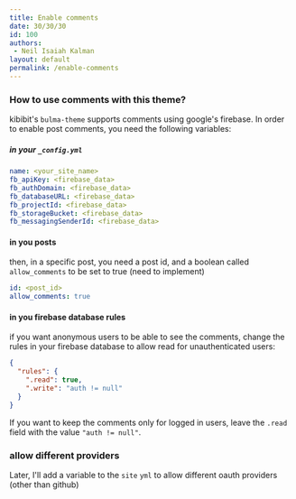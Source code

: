 ```yaml
---
title: Enable comments
date: 30/30/30
id: 100
authors:
 - Neil Isaiah Kalman
layout: default
permalink: /enable-comments
---
```


### How to use comments with this theme?

kibibit's `bulma-theme` supports comments using google's firebase. In order to enable post comments, you need the following variables:

##### in your `_config.yml`
```yml
name: <your_site_name>
fb_apiKey: <firebase_data>
fb_authDomain: <firebase_data>
fb_databaseURL: <firebase_data>
fb_projectId: <firebase_data>
fb_storageBucket: <firebase_data>
fb_messagingSenderId: <firebase_data>
```

#### in you posts

then, in a specific post, you need a post id, and a boolean called `allow_comments` to be set to true (need to implement)
```yml
id: <post_id>
allow_comments: true
```

#### in you firebase database rules

if you want anonymous users to be able to see the comments, change the rules in your firebase database to allow read for unauthenticated users:
```json
{
  "rules": {
    ".read": true,
    ".write": "auth != null"
  }
}
```
If you want to keep the comments only for logged in users, leave the `.read` field with the value `"auth != null"`.

### allow different providers

Later, I'll add a variable to the `site` `yml` to allow different oauth providers (other than github)
